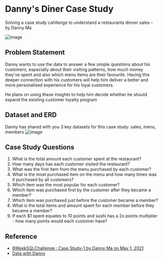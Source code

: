 # Danny's Diner Case Study

Solving a case study cahllenge to understand a restaurants dinner sales - by Danny Ma<br>

![image](https://user-images.githubusercontent.com/69184310/228432149-5591fa48-df95-42f9-90e2-600777e0e6a9.png)

## Problem Statement
Danny wants to use the data to answer a few simple questions about his customers, especially about their visiting patterns, how much money they’ve spent and also which menu items are their favourite. Having this deeper connection with his customers will help him deliver a better and more personalised experience for his loyal customers.

He plans on using these insights to help him decide whether he should expand the existing customer loyalty program

## Dataset and ERD
Danny has shared with you 3 key datasets for this case study: sales, menu, members
![image](https://user-images.githubusercontent.com/69184310/228436186-599718c5-9422-4880-896f-684eb20486c9.png)

## Case Study Questions
1. What is the total amount each customer spent at the restaurant?
2. How many days has each customer visited the restaurant?
3. What was the first item from the menu purchased by each customer?
4. What is the most purchased item on the menu and how many times was it purchased by all customers?
5. Which item was the most popular for each customer?
6. Which item was purchased first by the customer after they became a member?
7. Which item was purchased just before the customer became a member?
8. What is the total items and amount spent for each member before they became a member?
9. If each $1 spent equates to 10 points and sushi has a 2x points multiplier - how many points would each customer have?

## Reference
* [8WeekSQLChallenge : Case Study-1 by Danny Ma on May 1, 2021](https://8weeksqlchallenge.com/case-study-1/)<br>
* [Data with Danny](https://www.datawithdanny.com/)
